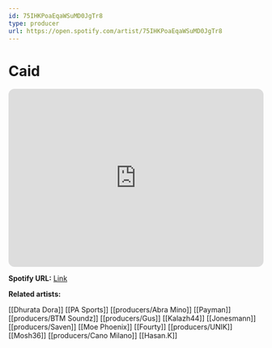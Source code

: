 ```yaml
---
id: 75IHKPoaEqaWSuMD0JgTr8
type: producer
url: https://open.spotify.com/artist/75IHKPoaEqaWSuMD0JgTr8
---
```

# Caid

<iframe style="border-radius:12px" src="https://open.spotify.com/embed/artist/75IHKPoaEqaWSuMD0JgTr8" width="100%" height="352" frameBorder="0" allowfullscreen="" allow="autoplay; clipboard-write; encrypted-media; fullscreen; picture-in-picture" loading="lazy"></iframe>

**Spotify URL:** [Link](https://open.spotify.com/artist/75IHKPoaEqaWSuMD0JgTr8)

**Related artists:**

[[Dhurata Dora]]
[[PA Sports]]
[[producers/Abra Mino]]
[[Payman]]
[[producers/BTM Soundz]]
[[producers/Gus]]
[[Kalazh44]]
[[Jonesmann]]
[[producers/Saven]]
[[Moe Phoenix]]
[[Fourty]]
[[producers/UNIK]]
[[Mosh36]]
[[producers/Cano Milano]]
[[Hasan.K]]
